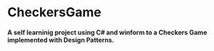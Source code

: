 # CheckersGame
#### A self learninig project using C# and winform to a Checkers Game implemented with Design Patterns.
